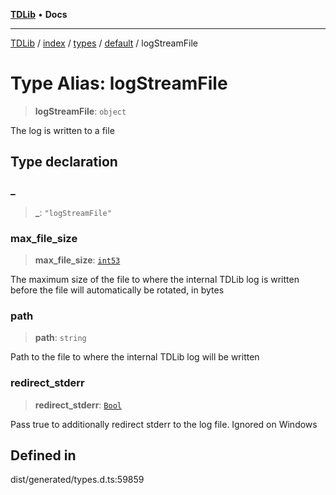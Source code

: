 [**TDLib**](../../../../../../README.md) • **Docs**

***

[TDLib](../../../../../../modules.md) / [index](../../../../../README.md) / [types](../../../README.md) / [default](../README.md) / logStreamFile

# Type Alias: logStreamFile

> **logStreamFile**: `object`

The log is written to a file

## Type declaration

### \_

> **\_**: `"logStreamFile"`

### max\_file\_size

> **max\_file\_size**: [`int53`](int53.md)

The maximum size of the file to where the internal TDLib log is written before the file will automatically be rotated, in bytes

### path

> **path**: `string`

Path to the file to where the internal TDLib log will be written

### redirect\_stderr

> **redirect\_stderr**: [`Bool`](Bool.md)

Pass true to additionally redirect stderr to the log file. Ignored on Windows

## Defined in

dist/generated/types.d.ts:59859
